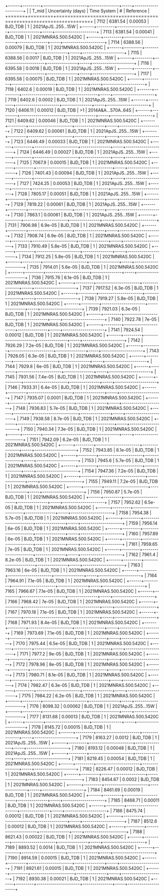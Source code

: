 +------+---------+----------------------+---------------+-----+---------------------+
|      |   T_mid |   Uncertainty (days) | Time System   | #   | Reference           |
+======+=========+======================+===============+=====+=====================+
| 7112 | 6381.54 |              0.00053 | BJD_TDB       | 1   | 2021ApJS..255...15W |
+------+---------+----------------------+---------------+-----+---------------------+
| 7113 | 6381.54 |              0.00041 | BJD_TDB       | 1   | 2021MNRAS.500.5420C |
+------+---------+----------------------+---------------+-----+---------------------+
| 7114 | 6388.56 |              0.00079 | BJD_TDB       | 1   | 2021MNRAS.500.5420C |
+------+---------+----------------------+---------------+-----+---------------------+
| 7115 | 6388.56 |              0.0017  | BJD_TDB       | 1   | 2021ApJS..255...15W |
+------+---------+----------------------+---------------+-----+---------------------+
| 7116 | 6395.58 |              0.0018  | BJD_TDB       | 1   | 2021ApJS..255...15W |
+------+---------+----------------------+---------------+-----+---------------------+
| 7117 | 6395.58 |              0.00075 | BJD_TDB       | 1   | 2021MNRAS.500.5420C |
+------+---------+----------------------+---------------+-----+---------------------+
| 7118 | 6402.6  |              0.00019 | BJD_TDB       | 1   | 2021MNRAS.500.5420C |
+------+---------+----------------------+---------------+-----+---------------------+
| 7119 | 6402.6  |              0.0002  | BJD_TDB       | 1   | 2021ApJS..255...15W |
+------+---------+----------------------+---------------+-----+---------------------+
| 7120 | 6406.11 |              0.00012 | BJD_TDB       | >1  | 2014A&A...570A..64S |
+------+---------+----------------------+---------------+-----+---------------------+
| 7121 | 6409.62 |              0.00046 | BJD_TDB       | 1   | 2021MNRAS.500.5420C |
+------+---------+----------------------+---------------+-----+---------------------+
| 7122 | 6409.62 |              0.00061 | BJD_TDB       | 1   | 2021ApJS..255...15W |
+------+---------+----------------------+---------------+-----+---------------------+
| 7123 | 6446.49 |              0.00033 | BJD_TDB       | 1   | 2021MNRAS.500.5420C |
+------+---------+----------------------+---------------+-----+---------------------+
| 7124 | 6446.49 |              0.00027 | BJD_TDB       | 1   | 2021ApJS..255...15W |
+------+---------+----------------------+---------------+-----+---------------------+
| 7125 | 7067.9  |              0.00015 | BJD_TDB       | 1   | 2021MNRAS.500.5420C |
+------+---------+----------------------+---------------+-----+---------------------+
| 7126 | 7401.43 |              0.00094 | BJD_TDB       | 1   | 2021ApJS..255...15W |
+------+---------+----------------------+---------------+-----+---------------------+
| 7127 | 7424.25 |              0.00053 | BJD_TDB       | 1   | 2021ApJS..255...15W |
+------+---------+----------------------+---------------+-----+---------------------+
| 7128 | 7805.17 |              0.00051 | BJD_TDB       | 1   | 2021ApJS..255...15W |
+------+---------+----------------------+---------------+-----+---------------------+
| 7129 | 7819.22 |              0.00061 | BJD_TDB       | 1   | 2021ApJS..255...15W |
+------+---------+----------------------+---------------+-----+---------------------+
| 7130 | 7863.1  |              0.00061 | BJD_TDB       | 1   | 2021ApJS..255...15W |
+------+---------+----------------------+---------------+-----+---------------------+
| 7131 | 7906.98 |              6.9e-05 | BJD_TDB       | 1   | 2021MNRAS.500.5420C |
+------+---------+----------------------+---------------+-----+---------------------+
| 7132 | 7908.74 |              6.9e-05 | BJD_TDB       | 1   | 2021MNRAS.500.5420C |
+------+---------+----------------------+---------------+-----+---------------------+
| 7133 | 7910.49 |              5.8e-05 | BJD_TDB       | 1   | 2021MNRAS.500.5420C |
+------+---------+----------------------+---------------+-----+---------------------+
| 7134 | 7912.25 |              5.8e-05 | BJD_TDB       | 1   | 2021MNRAS.500.5420C |
+------+---------+----------------------+---------------+-----+---------------------+
| 7135 | 7914.01 |              5.6e-05 | BJD_TDB       | 1   | 2021MNRAS.500.5420C |
+------+---------+----------------------+---------------+-----+---------------------+
| 7136 | 7915.76 |              6.1e-05 | BJD_TDB       | 1   | 2021MNRAS.500.5420C |
+------+---------+----------------------+---------------+-----+---------------------+
| 7137 | 7917.52 |              6.3e-05 | BJD_TDB       | 1   | 2021MNRAS.500.5420C |
+------+---------+----------------------+---------------+-----+---------------------+
| 7138 | 7919.27 |              5.8e-05 | BJD_TDB       | 1   | 2021MNRAS.500.5420C |
+------+---------+----------------------+---------------+-----+---------------------+
| 7139 | 7921.03 |              6.3e-05 | BJD_TDB       | 1   | 2021MNRAS.500.5420C |
+------+---------+----------------------+---------------+-----+---------------------+
| 7140 | 7922.78 |              7e-05   | BJD_TDB       | 1   | 2021MNRAS.500.5420C |
+------+---------+----------------------+---------------+-----+---------------------+
| 7141 | 7924.54 |              0.00012 | BJD_TDB       | 1   | 2021MNRAS.500.5420C |
+------+---------+----------------------+---------------+-----+---------------------+
| 7142 | 7926.29 |              7.2e-05 | BJD_TDB       | 1   | 2021MNRAS.500.5420C |
+------+---------+----------------------+---------------+-----+---------------------+
| 7143 | 7928.05 |              6.3e-05 | BJD_TDB       | 1   | 2021MNRAS.500.5420C |
+------+---------+----------------------+---------------+-----+---------------------+
| 7144 | 7929.8  |              6e-05   | BJD_TDB       | 1   | 2021MNRAS.500.5420C |
+------+---------+----------------------+---------------+-----+---------------------+
| 7145 | 7931.56 |              7.4e-05 | BJD_TDB       | 1   | 2021MNRAS.500.5420C |
+------+---------+----------------------+---------------+-----+---------------------+
| 7146 | 7933.31 |              6.4e-05 | BJD_TDB       | 1   | 2021MNRAS.500.5420C |
+------+---------+----------------------+---------------+-----+---------------------+
| 7147 | 7935.07 |              0.0001  | BJD_TDB       | 1   | 2021MNRAS.500.5420C |
+------+---------+----------------------+---------------+-----+---------------------+
| 7148 | 7936.83 |              5.7e-05 | BJD_TDB       | 1   | 2021MNRAS.500.5420C |
+------+---------+----------------------+---------------+-----+---------------------+
| 7149 | 7938.58 |              8.7e-05 | BJD_TDB       | 1   | 2021MNRAS.500.5420C |
+------+---------+----------------------+---------------+-----+---------------------+
| 7150 | 7940.34 |              7.3e-05 | BJD_TDB       | 1   | 2021MNRAS.500.5420C |
+------+---------+----------------------+---------------+-----+---------------------+
| 7151 | 7942.09 |              6.2e-05 | BJD_TDB       | 1   | 2021MNRAS.500.5420C |
+------+---------+----------------------+---------------+-----+---------------------+
| 7152 | 7943.85 |              8.1e-05 | BJD_TDB       | 1   | 2021MNRAS.500.5420C |
+------+---------+----------------------+---------------+-----+---------------------+
| 7153 | 7945.6  |              5.7e-05 | BJD_TDB       | 1   | 2021MNRAS.500.5420C |
+------+---------+----------------------+---------------+-----+---------------------+
| 7154 | 7947.36 |              7.2e-05 | BJD_TDB       | 1   | 2021MNRAS.500.5420C |
+------+---------+----------------------+---------------+-----+---------------------+
| 7155 | 7949.11 |              7.2e-05 | BJD_TDB       | 1   | 2021MNRAS.500.5420C |
+------+---------+----------------------+---------------+-----+---------------------+
| 7156 | 7950.87 |              5.7e-05 | BJD_TDB       | 1   | 2021MNRAS.500.5420C |
+------+---------+----------------------+---------------+-----+---------------------+
| 7157 | 7952.62 |              6.5e-05 | BJD_TDB       | 1   | 2021MNRAS.500.5420C |
+------+---------+----------------------+---------------+-----+---------------------+
| 7158 | 7954.38 |              5.7e-05 | BJD_TDB       | 1   | 2021MNRAS.500.5420C |
+------+---------+----------------------+---------------+-----+---------------------+
| 7159 | 7956.14 |              6e-05   | BJD_TDB       | 1   | 2021MNRAS.500.5420C |
+------+---------+----------------------+---------------+-----+---------------------+
| 7160 | 7957.89 |              6e-05   | BJD_TDB       | 1   | 2021MNRAS.500.5420C |
+------+---------+----------------------+---------------+-----+---------------------+
| 7161 | 7959.65 |              7e-05   | BJD_TDB       | 1   | 2021MNRAS.500.5420C |
+------+---------+----------------------+---------------+-----+---------------------+
| 7162 | 7961.4  |              8.2e-05 | BJD_TDB       | 1   | 2021MNRAS.500.5420C |
+------+---------+----------------------+---------------+-----+---------------------+
| 7163 | 7963.16 |              6e-05   | BJD_TDB       | 1   | 2021MNRAS.500.5420C |
+------+---------+----------------------+---------------+-----+---------------------+
| 7164 | 7964.91 |              7.1e-05 | BJD_TDB       | 1   | 2021MNRAS.500.5420C |
+------+---------+----------------------+---------------+-----+---------------------+
| 7165 | 7966.67 |              7.1e-05 | BJD_TDB       | 1   | 2021MNRAS.500.5420C |
+------+---------+----------------------+---------------+-----+---------------------+
| 7166 | 7968.42 |              7e-05   | BJD_TDB       | 1   | 2021MNRAS.500.5420C |
+------+---------+----------------------+---------------+-----+---------------------+
| 7167 | 7970.18 |              7.1e-05 | BJD_TDB       | 1   | 2021MNRAS.500.5420C |
+------+---------+----------------------+---------------+-----+---------------------+
| 7168 | 7971.93 |              8.4e-05 | BJD_TDB       | 1   | 2021MNRAS.500.5420C |
+------+---------+----------------------+---------------+-----+---------------------+
| 7169 | 7973.69 |              7.1e-05 | BJD_TDB       | 1   | 2021MNRAS.500.5420C |
+------+---------+----------------------+---------------+-----+---------------------+
| 7170 | 7975.44 |              6.5e-05 | BJD_TDB       | 1   | 2021MNRAS.500.5420C |
+------+---------+----------------------+---------------+-----+---------------------+
| 7171 | 7977.2  |              9e-05   | BJD_TDB       | 1   | 2021MNRAS.500.5420C |
+------+---------+----------------------+---------------+-----+---------------------+
| 7172 | 7978.96 |              8e-05   | BJD_TDB       | 1   | 2021MNRAS.500.5420C |
+------+---------+----------------------+---------------+-----+---------------------+
| 7173 | 7980.71 |              8.1e-05 | BJD_TDB       | 1   | 2021MNRAS.500.5420C |
+------+---------+----------------------+---------------+-----+---------------------+
| 7174 | 7982.47 |              6.3e-05 | BJD_TDB       | 1   | 2021MNRAS.500.5420C |
+------+---------+----------------------+---------------+-----+---------------------+
| 7175 | 7984.22 |              6.2e-05 | BJD_TDB       | 1   | 2021MNRAS.500.5420C |
+------+---------+----------------------+---------------+-----+---------------------+
| 7176 | 8098.32 |              0.00062 | BJD_TDB       | 1   | 2021ApJS..255...15W |
+------+---------+----------------------+---------------+-----+---------------------+
| 7177 | 8131.68 |              0.00013 | BJD_TDB       | 1   | 2021MNRAS.500.5420C |
+------+---------+----------------------+---------------+-----+---------------------+
| 7178 | 8145.72 |              0.00015 | BJD_TDB       | 1   | 2021MNRAS.500.5420C |
+------+---------+----------------------+---------------+-----+---------------------+
| 7179 | 8163.27 |              0.0012  | BJD_TDB       | 1   | 2021ApJS..255...15W |
+------+---------+----------------------+---------------+-----+---------------------+
| 7180 | 8193.12 |              0.00048 | BJD_TDB       | 1   | 2021ApJS..255...15W |
+------+---------+----------------------+---------------+-----+---------------------+
| 7181 | 8219.45 |              0.00054 | BJD_TDB       | 1   | 2021MNRAS.500.5420C |
+------+---------+----------------------+---------------+-----+---------------------+
| 7182 | 8226.47 |              0.00012 | BJD_TDB       | 1   | 2021MNRAS.500.5420C |
+------+---------+----------------------+---------------+-----+---------------------+
| 7183 | 8454.67 |              0.0002  | BJD_TDB       | 1   | 2021MNRAS.500.5420C |
+------+---------+----------------------+---------------+-----+---------------------+
| 7184 | 8461.69 |              0.00019 | BJD_TDB       | 1   | 2021MNRAS.500.5420C |
+------+---------+----------------------+---------------+-----+---------------------+
| 7185 | 8468.71 |              0.00011 | BJD_TDB       | 1   | 2021MNRAS.500.5420C |
+------+---------+----------------------+---------------+-----+---------------------+
| 7186 | 8475.74 |              0.00012 | BJD_TDB       | 1   | 2021MNRAS.500.5420C |
+------+---------+----------------------+---------------+-----+---------------------+
| 7187 | 8512.6  |              0.00012 | BJD_TDB       | 1   | 2021MNRAS.500.5420C |
+------+---------+----------------------+---------------+-----+---------------------+
| 7188 | 8621.43 |              0.00022 | BJD_TDB       | 1   | 2021MNRAS.500.5420C |
+------+---------+----------------------+---------------+-----+---------------------+
| 7189 | 8893.52 |              0.0014  | BJD_TDB       | 1   | 2021MNRAS.500.5420C |
+------+---------+----------------------+---------------+-----+---------------------+
| 7190 | 8914.59 |              0.00015 | BJD_TDB       | 1   | 2021MNRAS.500.5420C |
+------+---------+----------------------+---------------+-----+---------------------+
| 7191 | 8921.61 |              0.00015 | BJD_TDB       | 1   | 2021MNRAS.500.5420C |
+------+---------+----------------------+---------------+-----+---------------------+
| 7192 | 8930.38 |              0.00021 | BJD_TDB       | 1   | 2021MNRAS.500.5420C |
+------+---------+----------------------+---------------+-----+---------------------+